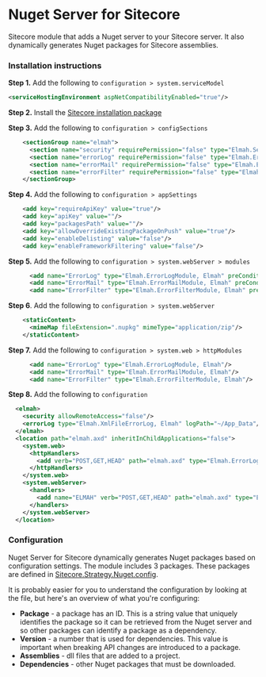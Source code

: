 # Nuget Server for Sitecore
Sitecore module that adds a Nuget server to your Sitecore server. It also dynamically generates Nuget packages for Sitecore assemblies.

### Installation instructions
**Step 1.** Add the following to `configuration > system.serviceModel`
```xml
<serviceHostingEnvironment aspNetCompatibilityEnabled="true"/>
```

**Step 2.** Install the [Sitecore installation package](https://github.com/adamconn/sitecore-nuget-server/raw/master/software/Nuget%20Server%20for%20Sitecore-1.0.zip)

**Step 3.** Add the following to `configuration > configSections`
```xml
    <sectionGroup name="elmah">
      <section name="security" requirePermission="false" type="Elmah.SecuritySectionHandler, Elmah"/>
      <section name="errorLog" requirePermission="false" type="Elmah.ErrorLogSectionHandler, Elmah"/>
      <section name="errorMail" requirePermission="false" type="Elmah.ErrorMailSectionHandler, Elmah"/>
      <section name="errorFilter" requirePermission="false" type="Elmah.ErrorFilterSectionHandler, Elmah"/>
    </sectionGroup>
```

**Step 4.** Add the following to `configuration > appSettings`
```xml
    <add key="requireApiKey" value="true"/>
    <add key="apiKey" value=""/>
    <add key="packagesPath" value=""/>
    <add key="allowOverrideExistingPackageOnPush" value="true"/>
    <add key="enableDelisting" value="false"/>
    <add key="enableFrameworkFiltering" value="false"/>
```

**Step 5.** Add the following to `configuration > system.webServer > modules`
```xml
      <add name="ErrorLog" type="Elmah.ErrorLogModule, Elmah" preCondition="managedHandler"/>
      <add name="ErrorMail" type="Elmah.ErrorMailModule, Elmah" preCondition="managedHandler"/>
      <add name="ErrorFilter" type="Elmah.ErrorFilterModule, Elmah" preCondition="managedHandler"/>
```

**Step 6**. Add the following to `configuration > system.webServer`
```xml
    <staticContent>
      <mimeMap fileExtension=".nupkg" mimeType="application/zip"/>
    </staticContent>
```

**Step 7.** Add the following to `configuration > system.web > httpModules`
```xml
      <add name="ErrorLog" type="Elmah.ErrorLogModule, Elmah"/>
      <add name="ErrorMail" type="Elmah.ErrorMailModule, Elmah"/>
      <add name="ErrorFilter" type="Elmah.ErrorFilterModule, Elmah"/>
```

**Step 8.** Add the following to `configuration`
```xml
  <elmah>
    <security allowRemoteAccess="false"/>
    <errorLog type="Elmah.XmlFileErrorLog, Elmah" logPath="~/App_Data"/>
  </elmah>
  <location path="elmah.axd" inheritInChildApplications="false">
    <system.web>
      <httpHandlers>
        <add verb="POST,GET,HEAD" path="elmah.axd" type="Elmah.ErrorLogPageFactory, Elmah"/>
      </httpHandlers>
    </system.web>
    <system.webServer>
      <handlers>
        <add name="ELMAH" verb="POST,GET,HEAD" path="elmah.axd" type="Elmah.ErrorLogPageFactory, Elmah" preCondition="integratedMode"/>
      </handlers>
    </system.webServer>
  </location>
```

### Configuration
Nuget Server for Sitecore dynamically generates Nuget packages based on configuration settings. The module includes 3 packages. These packages are defined in [Sitecore.Strategy.Nuget.config](https://github.com/adamconn/sitecore-nuget-server/raw/master/source/Sitecore.Strategy.Nuget/App_Config/Include/Sitecore.Strategy.Nuget.config).

It is probably easier for you to understand the configuration by looking at the file, but here's an overview of what you're configuring:
* **Package** - a package has an ID. This is a string value that uniquely identifies the package so it can be retrieved from the Nuget server and so other packages can identify a package as a dependency.  
* **Version** - a number that is used for dependencies. This value is important when breaking API changes are introduced to a package.
* **Assemblies** - dll files that are added to a project.
* **Dependencies** - other Nuget packages that must be downloaded.
